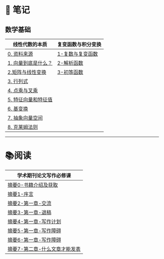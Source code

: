 # 📒 笔记
## 数学基础

| 线性代数的本质                                             | 复变函数与积分变换                                          |
| --------------------------------------------------- | -------------------------------------------------- |
| [0. 资料来源](✍️%20我的文档/数学基础/线性代数/0.%20资料来源.md)         | [1-复数与复变函数](✍️%20我的文档/数学基础/复变函数与积分变换/1-复数与复变函数.md) |
| [1. 向量到底是什么？](✍️%20我的文档/数学基础/线性代数/1.%20向量到底是什么？.md) | [2-解析函数](✍️%20我的文档/数学基础/复变函数与积分变换/2-解析函数.md)       |
| [2.矩阵与线性变换](✍️%20我的文档/数学基础/线性代数/2.矩阵与线性变换.md)       | [3-初等函数](✍️%20我的文档/数学基础/复变函数与积分变换/3-初等函数.md)       |
| [3. 行列式](✍️%20我的文档/数学基础/线性代数/3.%20行列式.md)           |                                                    |
| [4. 点乘与叉乘](✍️%20我的文档/数学基础/线性代数/4.%20点乘与叉乘.md)       |                                                    |
| [5. 特征向量和特征值](✍️%20我的文档/数学基础/线性代数/5.%20特征向量和特征值.md) |                                                    |
| [6. 基变换](✍️%20我的文档/数学基础/线性代数/6.%20基变换.md)           |                                                    |
| [7. 抽象向量空间](✍️%20我的文档/数学基础/线性代数/7.%20抽象向量空间.md)     |                                                    |
| [8. 克莱姆法则](✍️%20我的文档/数学基础/线性代数/8.%20克莱姆法则.md)<br>   |                                                    |

---
# 📚阅读

| 学术期刊论文写作必修课                                                   |
| ------------------------------------------------------------- |
| [摘要0-书籍介绍及获取](✍️%20我的文档/学术期刊论文写作必修课/摘要0-书籍介绍及获取.md)           |
| [摘要1-序言](✍️%20我的文档/学术期刊论文写作必修课/摘要1-序言.md)                     |
| [摘要2-第一章-交流](✍️%20我的文档/学术期刊论文写作必修课/摘要2-第一章-交流.md)             |
| [摘要3-第一章-退稿](✍️%20我的文档/学术期刊论文写作必修课/摘要3-第一章-退稿.md)             |
| [摘要4-第一章-写作计划](✍️%20我的文档/学术期刊论文写作必修课/摘要4-第一章-写作计划.md)         |
| [摘要5-第一章-写作障碍](✍️%20我的文档/学术期刊论文写作必修课/摘要5-第一章-写作障碍.md)         |
| [摘要6-第一章-写作障碍](✍️%20我的文档/学术期刊论文写作必修课/摘要6-第一章-写作障碍.md)         |
| [摘要7-第二章-什么文章才能发表](✍️%20我的文档/学术期刊论文写作必修课/摘要7-第二章-什么文章才能发表.md) |

